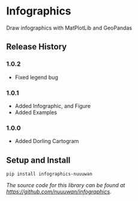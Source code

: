 # Infographics

Draw infographics with MatPlotLib and GeoPandas

## Release History

### 1.0.2

* Fixed legend bug

### 1.0.1

* Added Infographic, and Figure
* Added Examples

### 1.0.0

* Added Dorling Cartogram

## Setup and Install

```
pip install infographics-nuuuwan
```

*The source code for this library can be found at https://github.com/nuuuwan/infographics.*
